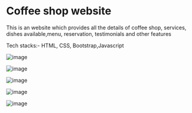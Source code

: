 # Coffee shop website
This is an website which provides all the details of coffee shop, services, dishes available,menu, reservation, testimonials and other features

Tech stacks:- HTML, CSS, Bootstrap,Javascript

![image](https://user-images.githubusercontent.com/83746859/169833186-557928b2-a915-42bd-83f6-b38a4a55ed32.png)

![image](https://user-images.githubusercontent.com/83746859/169833127-c17c1975-343c-4343-8b79-eec4f38fdb4b.png)

![image](https://user-images.githubusercontent.com/83746859/169833277-bc63b64e-5edd-4d4a-8e53-76b4f934081c.png)

![image](https://user-images.githubusercontent.com/83746859/169833428-101852f4-9f6c-4f62-adfb-bdc841d77f54.png)

![image](https://user-images.githubusercontent.com/83746859/169833513-8271e386-f056-4c8a-b186-8499fa21a498.png)

